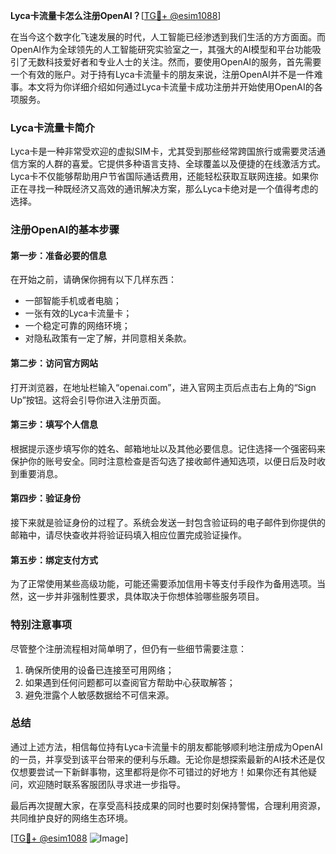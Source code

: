 **Lyca卡流量卡怎么注册OpenAI？**[[TG💪+ @esim1088](https://t.me/s/esim1088)]

在当今这个数字化飞速发展的时代，人工智能已经渗透到我们生活的方方面面。而OpenAI作为全球领先的人工智能研究实验室之一，其强大的AI模型和平台功能吸引了无数科技爱好者和专业人士的关注。然而，要使用OpenAI的服务，首先需要一个有效的账户。对于持有Lyca卡流量卡的朋友来说，注册OpenAI并不是一件难事。本文将为你详细介绍如何通过Lyca卡流量卡成功注册并开始使用OpenAI的各项服务。

### Lyca卡流量卡简介

Lyca卡是一种非常受欢迎的虚拟SIM卡，尤其受到那些经常跨国旅行或需要灵活通信方案的人群的喜爱。它提供多种语言支持、全球覆盖以及便捷的在线激活方式。Lyca卡不仅能够帮助用户节省国际通话费用，还能轻松获取互联网连接。如果你正在寻找一种既经济又高效的通讯解决方案，那么Lyca卡绝对是一个值得考虑的选择。

### 注册OpenAI的基本步骤

#### 第一步：准备必要的信息

在开始之前，请确保你拥有以下几样东西：
- 一部智能手机或者电脑；
- 一张有效的Lyca卡流量卡；
- 一个稳定可靠的网络环境；
- 对隐私政策有一定了解，并同意相关条款。

#### 第二步：访问官方网站

打开浏览器，在地址栏输入“openai.com”，进入官网主页后点击右上角的“Sign Up”按钮。这将会引导你进入注册页面。

#### 第三步：填写个人信息

根据提示逐步填写你的姓名、邮箱地址以及其他必要信息。记住选择一个强密码来保护你的账号安全。同时注意检查是否勾选了接收邮件通知选项，以便日后及时收到重要消息。

#### 第四步：验证身份

接下来就是验证身份的过程了。系统会发送一封包含验证码的电子邮件到你提供的邮箱中，请尽快查收并将验证码填入相应位置完成验证操作。

#### 第五步：绑定支付方式

为了正常使用某些高级功能，可能还需要添加信用卡等支付手段作为备用选项。当然，这一步并非强制性要求，具体取决于你想体验哪些服务项目。

### 特别注意事项

尽管整个注册流程相对简单明了，但仍有一些细节需要注意：
1. 确保所使用的设备已连接至可用网络；
2. 如果遇到任何问题都可以查阅官方帮助中心获取解答；
3. 避免泄露个人敏感数据给不可信来源。

### 总结

通过上述方法，相信每位持有Lyca卡流量卡的朋友都能够顺利地注册成为OpenAI的一员，并享受到该平台带来的便利与乐趣。无论你是想探索最新的AI技术还是仅仅想要尝试一下新鲜事物，这里都将是你不可错过的好地方！如果你还有其他疑问，欢迎随时联系客服团队寻求进一步指导。

最后再次提醒大家，在享受高科技成果的同时也要时刻保持警惕，合理利用资源，共同维护良好的网络生态环境。

[[TG💪+ @esim1088](https://t.me/s/esim1088) ![Image](https://i.postimg.cc/4NQfJmqS/Snipaste-2025-05-13-00-14-12.png)]